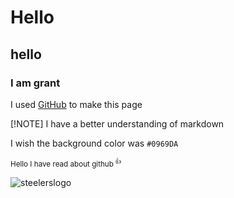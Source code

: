 
# Hello
## hello
### I am grant

I used [GitHub](https://pages.github.com/) to make this page


[!NOTE] 
I have a better understanding of markdown

I wish the background color was `#0969DA`


<sup>Hello I have read about github<sup> :+1:

![steelerslogo](https://encrypted-tbn0.gstatic.com/images?q=tbn:ANd9GcT_PjN31FhjJRIxYsMSBzcILGXvwzxGtAtfSg&usqp=CAU)